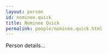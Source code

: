 ```yaml
---
layout: person
id: nominee.quick
title: Nominee Quick
permalink: people/nominee.quick.html
---
```


Person details...